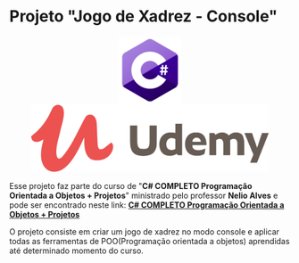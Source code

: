 # Projeto "Jogo de Xadrez - Console"

<p align="center">
<img src="./assets/icone-csharp.png" alt="" height="120" />  <img src="./assets/logo-udemy.png" alt="" height="120" />
</p>

Esse projeto faz parte do curso de "**C# COMPLETO Programação Orientada a Objetos + Projetos**" ministrado pelo professor **Nelio Alves** e pode ser encontrado neste link: [**C# COMPLETO Programação Orientada a Objetos + Projetos**](https://www.udemy.com/course/programacao-orientada-a-objetos-csharp/)

O projeto consiste em criar um jogo de xadrez no modo console e aplicar todas as ferramentas de POO(Programação orientada a objetos) aprendidas até determinado momento do curso. 